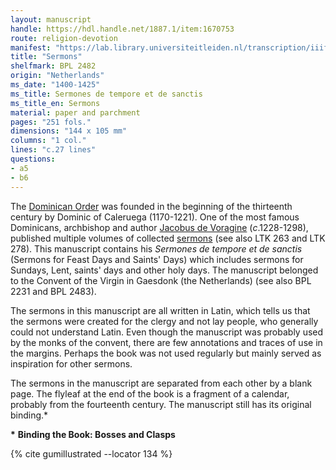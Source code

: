 ```yaml
---
layout: manuscript
handle: https://hdl.handle.net/1887.1/item:1670753
route: religion-devotion
manifest: "https://lab.library.universiteitleiden.nl/transcription/iiif/110/manifest"
title: "Sermons"
shelfmark: BPL 2482
origin: "Netherlands"
ms_date: "1400-1425"
ms_title: Sermones de tempore et de sanctis
ms_title_en: Sermons
material: paper and parchment
pages: "251 fols."
dimensions: "144 x 105 mm"
columns: "1 col."
lines: "c.27 lines"
questions:
- a5
- b6
---
```


The [Dominican Order](https://en.wikipedia.org/wiki/Dominican_Order) was
founded in the beginning of the thirteenth century by Dominic of
Caleruega (1170-1221). One of the most famous Dominicans, archbishop and
author [Jacobus de Voragine](https://en.wikipedia.org/wiki/Jacobus_da_Varagine)
(*c*.1228-1298), published multiple volumes of collected
[sermons](https://en.wikipedia.org/wiki/Sermon) (see also LTK 263 and
LTK 278). This manuscript contains his *Sermones de tempore et de sanctis* (Sermons for Feast Days and Saints' Days) which includes
sermons for Sundays, Lent, saints' days and other holy days. The
manuscript belonged to the Convent of the Virgin in Gaesdonk (the
Netherlands) (see also BPL 2231 and BPL 2483).

The sermons in this manuscript are all written in Latin, which tells us
that the sermons were created for the clergy and not lay people, who
generally could not understand Latin. Even though the manuscript was
probably used by the monks of the convent, there are few annotations and
traces of use in the margins. Perhaps the book was not used regularly
but mainly served as inspiration for other sermons.

The sermons in the manuscript are separated from each other by a blank
page. The flyleaf at the end of the book is a fragment of a calendar,
probably from the fourteenth century. The manuscript still has its
original binding.\*

**\*** **Binding the Book: Bosses and Clasps**

{% cite gumillustrated --locator 134 %}